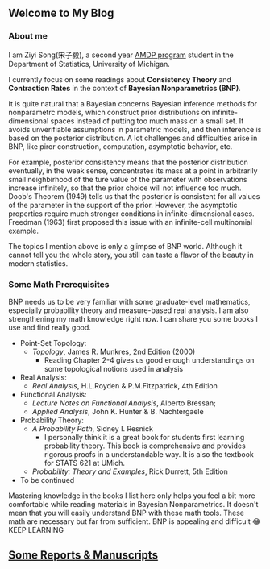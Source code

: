 ## Welcome to My Blog

### About me
I am Ziyi Song(宋子毅), a second year [AMDP program](AMDP.md) student in the Department of Statistics, University of Michigan. 

I currently focus on some readings about **Consistency Theory** and **Contraction Rates** in the context of **Bayesian Nonparametrics (BNP)**. 

It is quite natural that a Bayesian concerns Bayesian inference methods for nonparametrc models, which construct prior distributions on infinite-dimensional spaces instead of putting too much mass on a small set. It avoids unverifiable assumptions in parametric models, and then inference is based on the posterior distribution. A lot challenges and difficulties arise in BNP, like piror construction, computation, asymptotic behavior, etc. 

For example, posterior consistency means that the posterior distribution eventually, in the weak sense, concentrates its mass at a point in arbitrarily small neighbirhood of the ture value of the parameter with observations increase infinitely, so that the prior choice will not influence too much. Doob's Theorem (1949) tells us that the posterior is consistent for all values of the parameter in the support of the prior. However, the asymptotic properties require much stronger conditions in infinite-dimensional cases. Freedman (1963) first proposed this issue with an infinite-cell multinomial example.

The topics I mention above is only a glimpse of BNP world. Although it cannot tell you the whole story, you still can taste a flavor of the beauty in modern statistics.  

### Some Math Prerequisites
BNP needs us to be very familiar with some graduate-level mathematics, especially probability theory and measure-based real analysis. I am also strengthening my math knowledge right now. I can share you some books I use and find really good.
- Point-Set Topology: 
  - *Topology*, James R. Munkres, 2nd Edition (2000) 
    - Reading Chapter 2-4 gives us good enough understandings on some topological notions used in analysis
- Real Analysis: 
  - *Real Analysis*, H.L.Royden & P.M.Fitzpatrick, 4th Edition
- Functional Analysis: 
  - *Lecture Notes on Functional Analysis*, Alberto Bressan; 
  - *Applied Analysis*, John K. Hunter & B. Nachtergaele
- Probability Theory: 
  - *A Probability Path*, Sidney I. Resnick
    - I personally think it is a great book for students first learning probability theory. This book is comprehensive and provides rigorous proofs in a understandable way. It is also the textbook for STATS 621 at UMich. 
  - *Probability: Theory and Examples*, Rick Durrett, 5th Edition
- To be continued

Mastering knowledge in the books I list here only helps you feel a bit more comfortable while reading materials in Bayesian Nonparametrics. It doesn't mean that you will easily understand BNP with these math tools. These math are necessary but far from sufficient. BNP is appealing and difficult :joy: KEEP LEARNING
    
## [Some Reports & Manuscripts](Reports.md)



